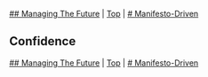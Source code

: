 [## Managing The Future](05.html) | [Top](index.html) | [# Manifesto-Driven](07.html)

## Confidence ##  

  

  

  





[## Managing The Future](05.html) | [Top](index.html) | [# Manifesto-Driven](07.html)


<!--ignore-->


